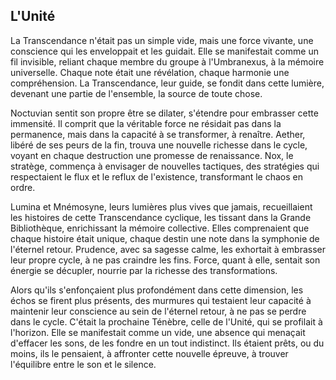 ## L'Unité

La Transcendance n'était pas un simple vide, mais une force vivante, une conscience qui les enveloppait et les guidait. Elle se manifestait comme un fil invisible, reliant chaque membre du groupe à l'Umbranexus, à la mémoire universelle. Chaque note était une révélation, chaque harmonie une compréhension. La Transcendance, leur guide, se fondit dans cette lumière, devenant une partie de l'ensemble, la source de toute chose.

Noctuvian sentit son propre être se dilater, s'étendre pour embrasser cette immensité. Il comprit que la véritable force ne résidait pas dans la permanence, mais dans la capacité à se transformer, à renaître. Aether, libéré de ses peurs de la fin, trouva une nouvelle richesse dans le cycle, voyant en chaque destruction une promesse de renaissance. Nox, le stratège, commença à envisager de nouvelles tactiques, des stratégies qui respectaient le flux et le reflux de l'existence, transformant le chaos en ordre.

Lumina et Mnémosyne, leurs lumières plus vives que jamais, recueillaient les histoires de cette Transcendance cyclique, les tissant dans la Grande Bibliothèque, enrichissant la mémoire collective. Elles comprenaient que chaque histoire était unique, chaque destin une note dans la symphonie de l'éternel retour. Prudence, avec sa sagesse calme, les exhortait à embrasser leur propre cycle, à ne pas craindre les fins. Force, quant à elle, sentait son énergie se décupler, nourrie par la richesse des transformations.

Alors qu'ils s'enfonçaient plus profondément dans cette dimension, les échos se firent plus présents, des murmures qui testaient leur capacité à maintenir leur conscience au sein de l'éternel retour, à ne pas se perdre dans le cycle. C'était la prochaine Ténèbre, celle de l'Unité, qui se profilait à l'horizon. Elle se manifestait comme un vide, une absence qui menaçait d'effacer les sons, de les fondre en un tout indistinct. Ils étaient prêts, ou du moins, ils le pensaient, à affronter cette nouvelle épreuve, à trouver l'équilibre entre le son et le silence.
